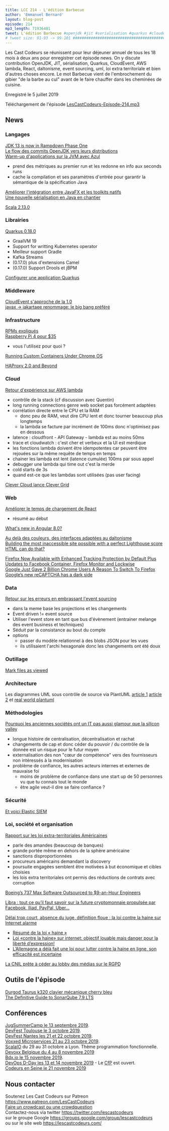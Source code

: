 ```yaml
---
title: LCC 214 - L'édition Barbecue
author: 'Emmanuel Bernard'
layout: blog-post
episode: 214
mp3_length: 71936401
tweet: L'édition Barbecue #openjdk #jit #serialisation #quarkus #cloudevent #awslambda #react #daltonisme #eventsourcing #uml #loi
# tweet size: 91-93 -> 99-101 #######################################################################
---
```

Les Cast Codeurs se réunissent pour leur déjeuner annuel de tous les 18 mois à deux ans pour enregistrer cet épisode news.
On y discute contribution OpenJDK, JIT, sérialisation, Quarkus, CloudEvent, AWS lambda, React, daltonisme, event sourcing, uml, loi extra territoriale et bien d'autres choses encore.
Le mot Barbecue vient de l'embrochement du gibier "de la barbe au cul" avant de le faire chauffer dans les cheminées de cuisine.

Enregistré le 5 juillet 2019

Téléchargement de l'épisode [LesCastCodeurs-Episode-214.mp3](https://traffic.libsyn.com/lescastcodeurs/LesCastCodeurs-Episode-214.mp3)

## News

### Langages

[JDK 13 is now in Rampdown Phase One](https://mail.openjdk.java.net/pipermail/jdk-dev/2019-June/003060.html)  
[Le flow des commits OpenJDK vers leurs distributions](https://shipilev.net/jdk-updates/map/)  
[Warm-up d'applications sur la JVM avec Azul](https://www.javacodegeeks.com/2019/06/faster-jvm-application-warm-zing.html)  

* prend des métriques au premier run et les redonne en info aux seconds runs
* cache la compilation et ses paramètres d'entrée pour garantir la sémantique de la spécification Java

[Améliorer l'intégration entre JavaFX et les toolkits natifs](https://twitter.com/johanvos/status/1143508638235054081)  
[Une nouvelle sérialisation en Java en chantier](http://cr.openjdk.java.net/~briangoetz/amber/serialization.html)  

[Scala 2.13.0](https://blog.univalence.io/scala-2-13-0/)  

### Librairies

[Quarkus 0.18.0](https://quarkus.io/blog/quarkus-0-18-released/)  

* GraalVM 19
* Support for writting Kubernetes operator
* Meilleur support Gradle
* Kafka Streams
* (0.17.0) plus d'extensions Camel
* (0.17.0) Support Drools et jBPM

[Configurer une application Quarkus](https://antoniogoncalves.org/2019/06/07/configuring-a-quarkus-application/)  

### Middleware

[CloudEvent s'approche de la 1.0](https://github.com/cloudevents/spec/blob/master/spec.md)  
[javax -> jakartaee renommage: le big bang préféré](https://twitter.com/arungupta/status/1139160064810291200)  

### Infrastructure

[RPMs expliqués](https://fedoramagazine.org/rpm-packages-explained/)  
[Raspberry Pi 4 pour $35](https://www.raspberrypi.org/blog/raspberry-pi-4-on-sale-now-from-35/)  

* vous l'utilisez pour quoi ?

[Running Custom Containers Under Chrome OS](https://chromium.googlesource.com/chromiumos/docs/+/master/containers_and_vms.md)  

[HAProxy 2.0 and Beyond](https://www.haproxy.com/blog/haproxy-2-0-and-beyond/)  

### Cloud

[Retour d'expérience sur AWS lambda](https://medium.com/@emaildelivery/serverless-pitfalls-issues-you-may-encounter-running-a-start-up-on-aws-lambda-f242b404f41c)  

* contrôle de la stack (cf discussion avec Quentin)
* long running connections genre web socket pas forcément adaptées
* corrélation directe entre le CPU et la RAM
    * donc peu de RAM, veut dire CPU lent et donc tourner beaucoup plus longtemps
    * la lambda se facture par incrément de 100ms donc n'optimisez pas en dessous
* latence : cloudfront - API Gateway - lambda est au moins 50ms
* trace et cloudwatch : c'est cher et verbeux et la UI est merdique
* les fonctions lambda doivent être idempotentes car peuvent être rejouées sur la même requête de temps en temps
* chainer les lambda est lent (latence cumulée) 100ms par sous appel
* debugger une lambda qui time out c'est la merde
* cold starts de 3s
* quand est-ce que les lambdas sont utilisées (pas user facing)

[Clever Cloud lance Clever Grid](https://www.clevergrid.io/)  

### Web

[Améliorer le temps de chargement de React](https://www.infoq.com/articles/reduce-react-load-time/?utm_source=twitter&utm_medium=link&utm_campaign=calendar)  

* résumé au début

[What's new in Angular 8.0?](https://blog.ninja-squad.com/2019/05/29/what-is-new-angular-8.0/)  

[Au delà des couleurs, des interfaces adaptées au daltonisme](https://mixitconf.org/2019/au-dela-des-couleurs-des-interfaces-adaptees-au-daltonisme)  
[Building the most inaccessible site possible with a perfect Lighthouse score](https://www.matuzo.at/blog/building-the-most-inaccessible-site-possible-with-a-perfect-lighthouse-score/)    
[HTML can do that?](https://dev.to/ananyaneogi/html-can-do-that-c0n)  

[Firefox Now Available with Enhanced Tracking Protection by Default Plus Updates to Facebook Container, Firefox Monitor and Lockwise](https://blog.mozilla.org/blog/2019/06/04/firefox-now-available-with-enhanced-tracking-protection-by-default/)  
[Google Just Gave 2 Billion Chrome Users A Reason To Switch To Firefox](https://www.forbes.com/sites/kateoflahertyuk/2019/05/30/google-just-gave-2-billion-chrome-users-a-reason-to-switch-to-firefox/#2aca947b751f)  
[Google’s new reCAPTCHA has a dark side](https://www.fastcompany.com/90369697/googles-new-recaptcha-has-a-dark-side)  

### Data

[Retour sur les erreurs en embrassant l'event sourcing](http://natpryce.com/articles/000819.html)  

* dans la meme base les projections et les changements
* Event driven != event source
* Utiliser l'event store en tant que bus d'évènement (entrainer melange des event business et techniques)
* Séduit par la consistance au bout du compte
* options
    * passer du modèle relationnel à des blobs JSON pour les vues
    * ils utilisaient l'archi hexagonale donc les changements ont été doux

### Outillage

[Mark files as viewed](https://github.blog/2019-07-01-mark-files-as-viewed/)  

### Architecture

Les diagrammes UML sous contrôle de source via PlantUML [article 1](https://tech.olx.com/plantuml-diagrams-as-code-93773b394cd9) [article 2](https://medium.com/@yfuruyama/real-world-plantuml-7365ffc1b6e6) et [real world plantuml](https://real-world-plantuml.com/)  
  

### Méthodologies

[Pourquoi les anciennes sociétés ont un IT pas aussi glamour que la silicon valley](http://www.smashcompany.com/business/why-are-large-companies-so-difficult-to-rescue-regarding-bad-internal-technology)  

* longue histoire de centralisation, décentralisation et rachat
* changements de cap et donc céder du pouvoir / du contrôle de la donnée est un risque pour le futur moyen
* externalisation des non "cœur de compétence" vers des fournisseurs non intéressés à la modernisation
* problème de confiance, les autres acteurs internes et externes de mauvaise foi
    * moins de problème de confiance dans une start up de 50 personnes vu que tu connais tout le monde
    * être agile veut-il dire se faire confiance ?

### Sécurité

[Et voici Elastic SIEM](https://www.elastic.co/fr/blog/introducing-elastic-siem?ultron=fr-local&blade=tw&hulk=social)  

### Loi, société et organisation

[Rapport sur les loi extra-territoriales Américaines](https://www.gazette-du-palais.fr/wp-content/uploads/2019/06/Rapport-Gauvain-190626-vdef.pdf)  

* parle des amandes (beaucoup de banques)
* grande portée même en dehors de la sphère américaine
* sanctions disproportionnées
* procureurs américains demandant la discovery
* poursuite engagées semblent être motivées à but économique et cibles choisies
* les lois extra territoriales ont permis des réductions de contrats avec corruption

[Boeing’s 737 Max Software Outsourced to $9-an-Hour Engineers](https://www.bloomberg.com/news/articles/2019-06-28/boeing-s-737-max-software-outsourced-to-9-an-hour-engineers?utm_medium=social&cmpid=socialflow-twitter-business&utm_content=business&utm_source=twitter&utm_campaign=socialflow-organic)  

[Libra : tout ce qu’il faut savoir sur la future cryptomonnaie propulsée par Facebook, Iliad, PayPal, Uber…](https://www.numerama.com/business/523272-la-cryptomonnaie-de-facebook-ce-que-lon-sait.html)  

[Délai trop court, absence du juge, définition floue : la loi contre la haine sur Internet alarme](https://www.numerama.com/politique/530799-delai-trop-court-absence-du-juge-definition-floue-la-loi-contre-la-haine-sur-internet-alarme.html)  

* [Résumé de la loi « haine »](https://www.laquadrature.net/2019/07/02/resume-de-la-loi-haine-avant-le-vote-de-demain/)  
* [Loi «contre la haine» sur internet: objectif louable mais danger pour la liberté d’expression!](http://www.lefigaro.fr/vox/politique/loi-contre-la-haine-sur-internet-objectif-louable-mais-danger-pour-la-liberte-d-expression-20190618)  
* [L’Allemagne a déjà fait une loi pour lutter contre la haine en ligne, son efficacité est incertaine](https://www.lemonde.fr/pixels/article/2019/07/04/lutte-contre-la-haine-en-ligne-l-impossible-bilan-de-la-loi-allemande_5485218_4408996.html)  

[La CNIL prête à céder au lobby des médias sur le RGPD](https://www.laquadrature.net/2019/06/28/la-cnil-veut-autoriser-les-sites-internet-a-nous-tracer-sans-notre-consentement/)  

## Outils de l'épisode

[Durgod Taurus k320 clavier mécanique cherry bleu](https://fr.aliexpress.com/item/32845509908.html)  
[The Definitive Guide to SonarQube 7.9 LTS](https://www.sonarqube.org/sonarqube-7-9-lts/)  

## Conférences

[JugSummerCamp le 13 septembre 2019](http://www.jugsummercamp.org/edition/10).  
[DevFest Toulouse le 3 octobre 2019](https://devfesttoulouse.fr/).  
[DevFest Nantes les 21 et 22 octobre 2019](https://devfest.gdgnantes.com/).  
[Voxxed Microservices 21 au 23 octobre 2019](https://voxxeddays.com/microservices/).  
[ScalaIO](https://scala.io/) du 29 au 31 octobre a Lyon. Thème programmation fonctionnelle.  
[Devoxx Belgique du 4 au 8 novembre 2019](https://devoxx.be/)  
[Bdx.io le 15 novembre 2019](https://www.bdx.io/#/home).  
[DevOps D-Day les 13 et 14 novembre 2019](http://2019.devops-dday.com/) - Le [CfP](http://2019.devops-dday.com/index.html) est ouvert.  
[Codeurs en Seine le 21 novembre 2019](https://www.codeursenseine.com/2019/)  

## Nous contacter

Soutenez Les Cast Codeurs sur Patreon <https://www.patreon.com/LesCastCodeurs>  
[Faire un crowdcast ou une crowdquestion](https://lescastcodeurs.com/crowdcasting/)  
Contactez-nous via twitter <https://twitter.com/lescastcodeurs>  
sur le groupe Google <https://groups.google.com/group/lescastcodeurs>  
ou sur le site web <https://lescastcodeurs.com/>
